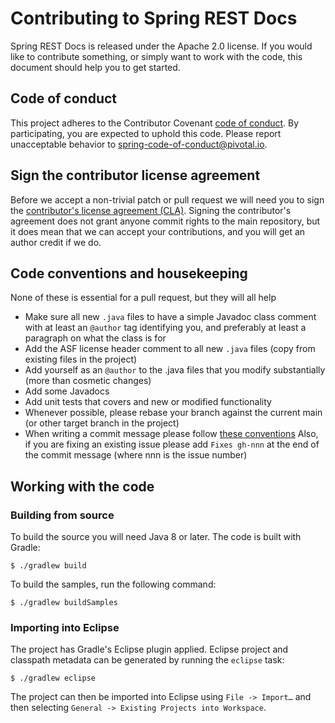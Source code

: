 # Contributing to Spring REST Docs

Spring REST Docs is released under the Apache 2.0 license.
If you would like to contribute something, or simply want to work with the code, this document should help you to get started.

## Code of conduct

This project adheres to the Contributor Covenant [code of conduct][1]. By participating, you are expected to uphold this code.
Please report unacceptable behavior to spring-code-of-conduct@pivotal.io.

## Sign the contributor license agreement

Before we accept a non-trivial patch or pull request we will need you to sign the [contributor's license agreement (CLA)][2].
Signing the contributor's agreement does not grant anyone commit rights to the main repository, but it does mean that we can accept your contributions, and you will get an author credit if we do.


## Code conventions and housekeeping

None of these is essential for a pull request, but they will all help

- Make sure all new `.java` files to have a simple Javadoc class comment with at least an `@author` tag identifying you, and preferably at least a paragraph on what the class is for
- Add the ASF license header comment to all new `.java` files (copy from existing files in the project)
- Add yourself as an `@author` to the .java files that you modify substantially (more than cosmetic changes)
- Add some Javadocs
- Add unit tests that covers and new or modified functionality
- Whenever possible, please rebase your branch against the current main (or other target branch in the project)
- When writing a commit message please follow [these conventions][3]
  Also, if you are fixing an existing issue please add `Fixes gh-nnn` at the end of the commit message (where nnn is the issue number)

## Working with the code

### Building from source

To build the source you will need Java 8 or later.
The code is built with Gradle:

```
$ ./gradlew build
```

To build the samples, run the following command:

```
$ ./gradlew buildSamples
```

### Importing into Eclipse

The project has Gradle's Eclipse plugin applied.
Eclipse project and classpath metadata can be generated by running the `eclipse` task:

```
$ ./gradlew eclipse
```

The project can then be imported into Eclipse using `File -> Import…` and then selecting `General -> Existing Projects into Workspace`.

[1]: CODE_OF_CONDUCT.md
[2]: https://cla.pivotal.io/sign/spring
[3]: https://tbaggery.com/2008/04/19/a-note-about-git-commit-messages.html
